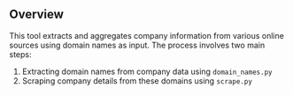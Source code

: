 ## Overview

This tool extracts and aggregates company information from various online sources using domain names as input. The process involves two main steps:

1. Extracting domain names from company data using `domain_names.py`
2. Scraping company details from these domains using `scrape.py`



